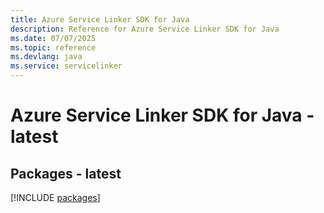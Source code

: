 ```yaml
---
title: Azure Service Linker SDK for Java
description: Reference for Azure Service Linker SDK for Java
ms.date: 07/07/2025
ms.topic: reference
ms.devlang: java
ms.service: servicelinker
---
```

# Azure Service Linker SDK for Java - latest
## Packages - latest
[!INCLUDE [packages](service-linker-index.md)]